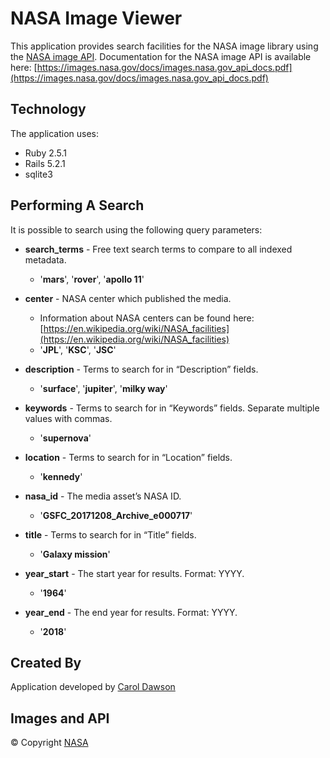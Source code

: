 # NASA Image Viewer

This application provides search facilities for the NASA image library using the [NASA image API](https://api.nasa.gov/api.html#Images). Documentation for the NASA image API is available here: [https://images.nasa.gov/docs/images.nasa.gov_api_docs.pdf](https://images.nasa.gov/docs/images.nasa.gov_api_docs.pdf)

Technology
----------
The application uses:
* Ruby 2.5.1
* Rails 5.2.1
* sqlite3

Performing A Search
-------------------
It is possible to search using the following query parameters:

* **search_terms** - Free text search terms to compare to all indexed metadata.
  * '__mars__', '__rover__', '__apollo 11__'

* **center** - NASA center which published the media.
  * Information about NASA centers can be found here: [https://en.wikipedia.org/wiki/NASA_facilities](https://en.wikipedia.org/wiki/NASA_facilities)
  * '__JPL__', '__KSC__', '__JSC__'

* **description** - Terms to search for in “Description” fields.
  * '__surface__', '__jupiter__', '__milky way__'

* **keywords** - Terms to search for in “Keywords” fields. Separate multiple values with commas.
  * '__supernova__'

* **location** - Terms to search for in “Location” fields.
  * '__kennedy__'

* **nasa_id** - The media asset’s NASA ID.
  * '__GSFC_20171208_Archive_e000717__'

* **title** - Terms to search for in “Title” fields.
  * '__Galaxy mission__'

* **year_start** - The start year for results. Format: YYYY.
  * '__1964__'

* **year_end** - The end year for results. Format: YYYY.
  * '__2018__'


Created By
-----------
Application developed by [Carol Dawson](https://github.com/dawcars)

Images and API 
--------------
&copy; Copyright [NASA](https://api.nasa.gov/api.html#Images)







